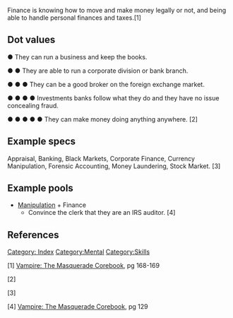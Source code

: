 Finance is knowing how to move and make money legally or not, and being
able to handle personal finances and taxes.[1]

## Dot values

● They can run a business and keep the books.

● ● They are able to run a corporate division or bank branch.

● ● ● They can be a good broker on the foreign exchange market.

● ● ● ● Investments banks follow what they do and they have no issue
concealing fraud.

● ● ● ● ● They can make money doing anything anywhere. [2]

## Example specs

Appraisal, Banking, Black Markets, Corporate Finance, Currency
Manipulation, Forensic Accounting, Money Laundering, Stock Market. [3]

## Example pools

- [Manipulation](./manipulation.md) + Finance
  - Convince the clerk that they are an IRS auditor. [4]

## References

<a href="Category:_Index" class="wikilink"
title="Category: Index">Category: Index</a>
<a href="Category:Mental" class="wikilink"
title="Category:Mental">Category:Mental</a>
<a href="Category:Skills" class="wikilink"
title="Category:Skills">Category:Skills</a>

[1] <a href="Vampire:_The_Masquerade_Corebook" class="wikilink"
title="Vampire: The Masquerade Corebook">Vampire: The Masquerade
Corebook</a>, pg 168-169

[2]

[3]

[4] <a href="Vampire:_The_Masquerade_Corebook" class="wikilink"
title="Vampire: The Masquerade Corebook">Vampire: The Masquerade
Corebook</a>, pg 129

